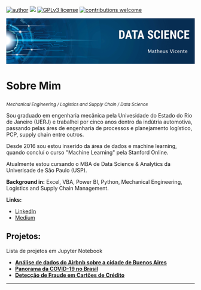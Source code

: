 [![author](https://img.shields.io/badge/author-correamv-red.svg)](https://www.linkedin.com/in/matheusvicente12/) [![](https://img.shields.io/badge/python-3.7+-blue.svg)](https://www.python.org/downloads/release/python-365/) [![GPLv3 license](https://img.shields.io/badge/License-GPLv3-blue.svg)](http://perso.crans.org/besson/LICENSE.html) [![contributions welcome](https://img.shields.io/badge/contributions-welcome-brightgreen.svg?style=flat)](https://github.com/correamv/Data_Science/issues)

<p align="center">
  <img src="banner_nome.png" >
</p>

# Sobre Mim
<sub>*Mechanical Engineering / Logistics and Supply Chain / Data Science*</sub>


Sou graduado em engenharia mecânica pela Univesidade do Estado do Rio de Janeiro (UERJ) e trabalhei por cinco anos dentro da indútria automotiva, passando pelas áres de engenharia de processos e planejamento logístico, PCP, supply chain entre outros. 

Desde 2016 sou estou inserido da área de dados e machine learning, quando concluí o curso "Machine Learning" pela Stanford Online.

Atualmente estou cursando o MBA de Data Science & Analytics da Univerisade de São Paulo (USP).


**Background in:** Excel, VBA, Power BI, Python, Mechanical Engineering, Logistics and Supply Chain Management.

**Links:**
* [LinkedIn](https://www.linkedin.com/in/mcorrea12/)
* [Medium](https://medium.com/@matheuscorrea12)


## Projetos:
Lista de projetos em Jupyter Notebook

* [**Análise de dados do Airbnb sobre a cidade de Buenos Aires**](https://bit.ly/3cB9MIj)
* [**Panorama da COVID-19 no Brasil**](https://bit.ly/3Sn96FC)
* [**Detecção de Fraude em Cartões de Crédito**](https://bit.ly/3zHSPnr)

---




